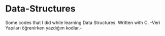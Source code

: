 # Data-Structures
Some codes that I did while learning Data Structures. Written with C.
-Veri Yapıları öğrenirken yazdığım kodlar.-
